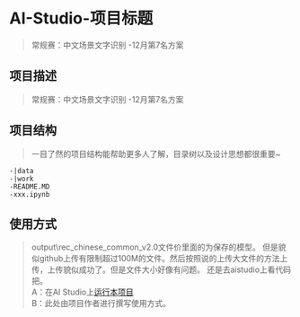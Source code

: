 # AI-Studio-项目标题
> 常规赛：中文场景文字识别 -12月第7名方案

## 项目描述
> 常规赛：中文场景文字识别 -12月第7名方案

## 项目结构
> 一目了然的项目结构能帮助更多人了解，目录树以及设计思想都很重要~
```
-|data
-|work
-README.MD
-xxx.ipynb
```
## 使用方式
>  output\rec_chinese_common_v2.0文件价里面的为保存的模型。
>  但是貌似github上传有限制超过100M的文件。然后按照说的上传大文件的方法上传，上传貌似成功了。但是文件大小好像有问题。
>  还是去aistudio上看代码把。<br>
A：在AI Studio上[运行本项目](https://aistudio.baidu.com/aistudio/projectdetail/3050497)  
B：此处由项目作者进行撰写使用方式。
